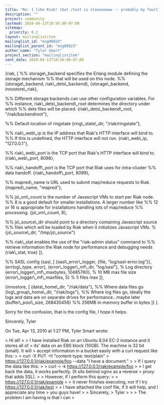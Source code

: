 ```yaml
---
title: "Re: I like Riak! (but /test is slooooowww -- probably my fault)"
description: ""
project: community
lastmod: 2010-04-13T10:56:00-07:00
sitemap:
  priority: 0.2
layout: mailinglistitem
mailinglist_id: "msg00024"
mailinglist_parent_id: "msg00023"
author_name: "Tyler Smart"
project_section: "mailinglistitem"
sent_date: 2010-04-13T10:56:00-07:00
---
```



 {riak, [
 %% storage\\_backend specifies the Erlang module defining the storage
mechanism
 %% that will be used on this node.
 %% {storage\\_backend, riak\\_dets\\_backend},
 {storage\\_backend, innostore\\_riak},

 %% Different storage backends can use other configuration
variables. For
 %% instance, riak\\_dets\\_backend\\_root determines the directory under
which
 %% dets files will be placed.
 {riak\\_dets\\_backend\\_root, "/riak/backendroot"},

 %% Default location of ringstate
 {ring\\_state\\_dir, "/riak/ringstate"},

 %% riak\\_web\\_ip is the IP address that Riak's HTTP interface will
bind to.
 %% If this is undefined, the HTTP interface will not run.
 {riak\\_web\\_ip, "127.0.0.1"},

 %% riak\\_web\\_port is the TCP port that Riak's HTTP interface will
bind to.
 {riak\\_web\\_port, 8098},

 %% riak\\_handoff\\_port is the TCP port that Riak uses for
intra-cluster
 %% data handoff.
 {riak\\_handoff\\_port, 8099},

 %% mapred\\_name is URL used to submit map/reduce requests to Riak.
 {mapred\\_name, "mapred"},

 %% js\\_vm\\_count is the number of Javascript VMs to start per Riak
node.
 %% 8 is a good default for smaller installations. A larger number
like
 %% 12 or 16 is appropriate for installations handling lots of
map/reduce
 %% processing.
 {js\\_vm\\_count, 8},

 %% js\\_source\\_dir should point to a directory containing Javascript
source
 %% files which will be loaded by Riak when it initializes
Javascript VMs.
 %{js\\_source\\_dir, "/tmp/js\\_source"}


 %% riak\\_stat enables the use of the "riak-admin status" command to
 %% retrieve information the Riak node for performance and debugging
needs
 {riak\\_stat, true}
 ]},

 %% SASL config
 {sasl, [
 {sasl\\_error\\_logger, {file, "log/sasl-error.log"}},
 {errlog\\_type, error},
 {error\\_logger\\_mf\\_dir, "log/sasl"}, % Log directory
 {error\\_logger\\_mf\\_maxbytes, 10485760}, % 10 MB max file
size
 {error\\_logger\\_mf\\_maxfiles, 5} % 5 files max
 ]},

 {innostore, [
 {data\\_home\\_dir, "/riak/data"}, %% Where data files go
 {log\\_group\\_home\\_dir, "/riak/logs"}, %% Where log files go,
ideally the logs and data are on separate drives for performance...maybe
later
 {buffer\\_pool\\_size, 268435456} %% 256MB in-memory buffer in bytes
 ]}
].


Sorry for the confusion, that is the config file, I hope it helps.

Sincerely,
Tyler

On Tue, Apr 13, 2010 at 1:27 PM, Tyler Smart  wrote:

&gt; Hi all!
&gt;
&gt; I have installed Riak on an Ubuntu 8.04 EC-2 instance and it stores all of
&gt; its' data on an EBS block (10GB). The machine is 32 bit (small). It will
&gt; accept information in a bucket easily with a curl request like this:
&gt;
&gt; curl -X PUT -H "content-type: text/plain"
&gt; https://127.0.0.1/riak/example/foo --data "I have a document."
&gt;
&gt; If I query the data like this:
&gt;
&gt; curl -i -k https://127.0.0.1/riak/example/foo
&gt;
&gt; I get back the data, it works perfectly. (It sits behind nginx as a reverse
&gt; proxy that adds SSL).
&gt;
&gt; However, if I perform this query:
&gt;
&gt; https://127.0.0.1/riak/example
&gt;
&gt; it never finishes executing, nor if I try https://127.0.0.1/riak/test
&gt;
&gt; I have attached the conf file, if it will help, and I appreciate any time
&gt; you guys have!
&gt;
&gt; Sincerely,
&gt; Tyler
&gt;
&gt;
&gt; The problem I am having is that I can
&gt;
